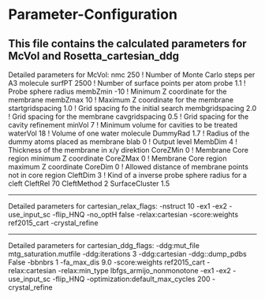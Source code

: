 # Parameter-Configuration
This file contains the calculated parameters for McVol and Rosetta_cartesian_ddg 
--------------------------------------------------------------------------------
Detailed parameters for McVol: 
nmc 250       ! Number of Monte Carlo steps per A3 molecule
surfPT 2500    ! Number of surface points per atom
probe 1.1     ! Probe sphere radius
membZmin -10  ! Minimum Z coordinate for the membrane
membZmax 10   ! Maximum Z coordinate for the membrane
startgridspacing 1.0   ! Grid spacing fo the initial search
membgridspacing 2.0    ! Grid spacing for the membrane
cavgridspacing 0.5     ! Grid spacing for the cavity refinement
minVol 7       ! Minimum volume for cavities to be treated
waterVol 18     ! Volume of one water molecule
DummyRad 1.7    ! Radius of the dummy atoms placed as membrane
blab 0          ! Output level
MembDim 4      ! Thickness of the membrane in x/y direktion
CoreZMin 0     ! Membrane Core region minimum Z coordinate
CoreZMax 0      ! Membrane Core region maximum Z coordinate
CoreDim 0       ! Allowed distance of membrane points not in core region
CleftDim 3     ! Kind of a inverse probe sphere radius for a cleft
CleftRel 70
CleftMethod 2
SurfaceCluster 1.5

--------------------------------------------------------------------------------
Detailed parameters for cartesian_relax_flags: 
-nstruct 10
-ex1
-ex2
-use_input_sc
-flip_HNQ
-no_optH false
-relax:cartesian
-score:weights ref2015_cart
-crystal_refine

--------------------------------------------------------------------------------
Detailed parameters for cartesian_ddg_flags:
-ddg:mut_file mtg_saturation.mutfile
-ddg:iterations 3
-ddg:cartesian
-ddg::dump_pdbs False
-bbnbrs 1
-fa_max_dis 9.0
-score:weights ref2015_cart
-relax:cartesian
-relax:min_type lbfgs_armijo_nonmonotone
-ex1
-ex2
-use_input_sc
-flip_HNQ
-optimization:default_max_cycles 200
-crystal_refine
